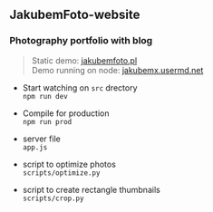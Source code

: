 ## JakubemFoto-website

### Photography portfolio with blog

> Static demo: [jakubemfoto.pl](http://www.jakubemfoto.pl) <br>
> Demo running on node: [jakubemx.usermd.net](http://jakubemx.usermd.net)


- Start watching on `src` drectory <br>
```npm run dev```

- Compile for production <br>
```npm run prod```

- server file <br>
```app.js```

- script to optimize photos <br>
```scripts/optimize.py``` 

- script to create rectangle thumbnails <br>
```scripts/crop.py```

